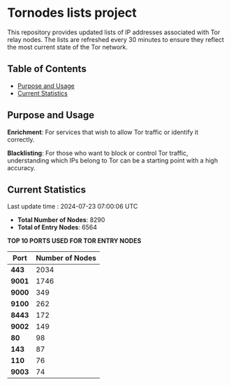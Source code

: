 # Tornodes lists project

This repository provides updated lists of IP addresses associated with Tor relay nodes. The lists are refreshed every 30 minutes to ensure they reflect the most current state of the Tor network.

## Table of Contents

- [Purpose and Usage](#purpose-and-usage)
- [Current Statistics](#current-statistics)


## Purpose and Usage

**Enrichment**: For services that wish to allow Tor traffic or identify it correctly.

**Blacklisting**: For those who want to block or control Tor traffic, understanding which IPs belong to Tor can be a starting point with a high accuracy.

## Current Statistics

Last update time : 2024-07-23 07:00:06 UTC

- **Total Number of Nodes**: 8290
- **Total of Entry Nodes**: 6564

**TOP 10 PORTS USED FOR TOR ENTRY NODES**

| **Port** | **Number of Nodes** |
|------|-----------------|
| **443**   | 2034  |
| **9001**   | 1746  |
| **9000**   | 349  |
| **9100**   | 262  |
| **8443**   | 172  |
| **9002**   | 149  |
| **80**   | 98  |
| **143**   | 87  |
| **110**   | 76  |
| **9003**   | 74  |

